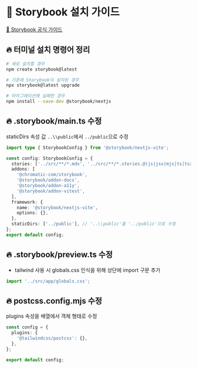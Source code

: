 # 📜 Storybook 설치 가이드

[🔗 Storybook 공식 가이드](https://storybook.js.org/docs/get-started/frameworks/nextjs)


## 🔥 터미널 설치 명령어 정리

```bash
# 새로 설치할 경우
npm create storybook@latest

# 기존에 Storybook이 설치된 경우
npx storybook@latest upgrade

# 마이그레이션에 실패한 경우
npm install --save-dev @storybook/nextjs
```

## 🔥 .storybook/main.ts 수정
staticDirs 속성 값 `..\\public`에서 `../public`으로 수정
```ts
import type { StorybookConfig } from '@storybook/nextjs-vite';

const config: StorybookConfig = {
  stories: ['../src/**/*.mdx', '../src/**/*.stories.@(js|jsx|mjs|ts|tsx)'],
  addons: [
    '@chromatic-com/storybook',
    '@storybook/addon-docs',
    '@storybook/addon-a11y',
    '@storybook/addon-vitest',
  ],
  framework: {
    name: '@storybook/nextjs-vite',
    options: {},
  },
  staticDirs: ['../public'], // '..\\public'을 '../public'으로 수정
};
export default config;

```

## 🔥 .storybook/preview.ts 수정

- tailwind 사용 시 globals.css 인식을 위해 상단에 import 구문 추가

```ts
import '../src/app/globals.css';
```

## 🔥 postcss.config.mjs 수정

plugins 속성을 배열에서 객체 형태로 수정

```ts
const config = {
  plugins: {
    '@tailwindcss/postcss': {},
  },
};

export default config;
```
